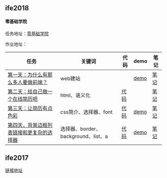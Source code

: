 
## ife2018

#### 零基础学院

任务地址：[零基础学院](http://ife.baidu.com/college/detail/id/5)

作业地址：

任务|关键词|代码|demo|笔记
---|---|---|---|---
[第一天：为什么有那么多人要做前端？](http://ife.baidu.com/course/detail/id/28)|web建站||[demo](https://yuqy96.github.io/baidu-ife)| [笔记](ife2018/day1)
[第二天：给自己做一个在线简历吧](http://ife.baidu.com/course/detail/id/36)|html、语义化|[代码](https://codepen.io/yuqy96/pen/WJxOzB)||[笔记](ife2018/day2)
[第三天：让简历有点色彩](http://ife.baidu.com/course/detail/id/37)|css简介、选择器、font|[代码](https://github.com/yuqy96/baidu-ife/tree/master/ife2018/day3)|[demo](https://yuqy96.github.io/baidu-ife/ife2018/day3)|[笔记](ife2018/day3/note)
[第四天，背景边框列表链接和更复杂的选择器](http://ife.baidu.com/course/detail/id/38)|选择器、border、background、list、a|[代码](https://github.com/yuqy96/baidu-ife/tree/master/ife2018/day4)|[demo](https://yuqy96.github.io/baidu-ife/ife2018/day4)|[笔记](ife2018/day4/note)

## ife2017

[链接地址](https://yuqy96.github.io/baidu-ife/ife2017)
